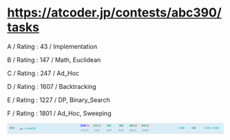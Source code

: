 # https://atcoder.jp/contests/abc390/tasks

A / Rating : $43$ / Implementation

B / Rating : $147$ / Math, Euclidean

C / Rating : $247$ / Ad_Hoc

D / Rating : $1607$ / Backtracking

E / Rating : $1227$ / DP, Binary_Search

F / Rating : $1801$ / Ad_Hoc, Sweeping

![My Image](https://github.com/kss418/Atcoder/blob/main/ABC/Images/Standings/390.png)
